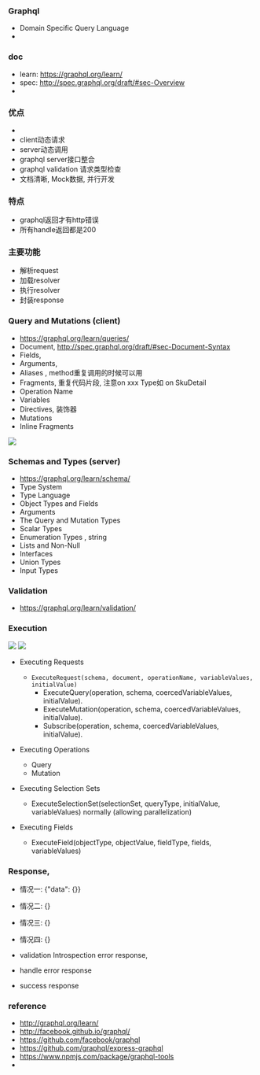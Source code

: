 

### Graphql
* Domain Specific Query Language
* 
### doc
* learn: https://graphql.org/learn/
* spec:  http://spec.graphql.org/draft/#sec-Overview
* 


### 优点
* 
* client动态请求
* server动态调用
* graphql server接口整合
* graphql validation 请求类型检查
* 文档清晰, Mock数据, 并行开发


### 特点
* graphql返回才有http错误
* 所有handle返回都是200


### 主要功能
* 解析request
* 加载resolver
* 执行resolver
* 封装response

### Query and Mutations (client)
* https://graphql.org/learn/queries/
* Document, http://spec.graphql.org/draft/#sec-Document-Syntax
* Fields,
* Arguments,
* Aliases , method重复调用的时候可以用
* Fragments, 重复代码片段, 注意on xxx Type如 on SkuDetail
* Operation Name
* Variables
* Directives, 装饰器
* Mutations
* Inline Fragments

![](../img/graphql_1.png)


### Schemas and Types (server)
* https://graphql.org/learn/schema/
* Type System
* Type Language
* Object Types and Fields
* Arguments
* The Query and Mutation Types
* Scalar Types
* Enumeration Types , string
* Lists and Non-Null
* Interfaces
* Union Types
* Input Types

### Validation
* https://graphql.org/learn/validation/


### Execution

![](../img/graphql_2.png)
![](../img/graphql_3.png)

* Executing Requests
    * `ExecuteRequest(schema, document, operationName, variableValues, initialValue)`
        * ExecuteQuery(operation, schema, coercedVariableValues, initialValue).
        * ExecuteMutation(operation, schema, coercedVariableValues, initialValue).
        * Subscribe(operation, schema, coercedVariableValues, initialValue).
* Executing Operations
    * Query
    * Mutation

* Executing Selection Sets
    * ExecuteSelectionSet(selectionSet, queryType, initialValue, variableValues) normally (allowing parallelization)
* Executing Fields
    * ExecuteField(objectType, objectValue, fieldType, fields, variableValues)



### Response, 
* 情况一: {"data": {}}
* 情况二: {}
* 情况三: {}
* 情况四: {}


* validation Introspection error response, 


* handle error response


* success response

### reference
* http://graphql.org/learn/ 
* http://facebook.github.io/graphql/
* https://github.com/facebook/graphql
* https://github.com/graphql/express-graphql
* https://www.npmjs.com/package/graphql-tools
* 

